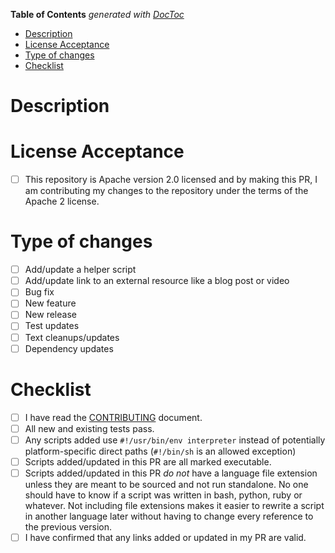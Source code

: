<!-- START doctoc generated TOC please keep comment here to allow auto update -->
<!-- DON'T EDIT THIS SECTION, INSTEAD RE-RUN doctoc TO UPDATE -->
**Table of Contents**  *generated with [DocToc](https://github.com/thlorenz/doctoc)*

- [Description](#description)
- [License Acceptance](#license-acceptance)
- [Type of changes](#type-of-changes)
- [Checklist](#checklist)

<!-- END doctoc generated TOC please keep comment here to allow auto update -->

<!--- Provide a general summary of your changes in the Title above -->

# Description

<!---
Describe your changes in detail.

If you are adding functionality and not just creating an entrypoint, that
almost certainly belongs in https://github.com/unixorn/ha-mqtt-discoverable instead
-->

# License Acceptance

- [ ] This repository is Apache version 2.0 licensed and by making this PR, I am contributing my changes to the repository under the terms of the Apache 2 license.

# Type of changes

<!--- What types of changes does your submission introduce? Put an `x` in all the boxes that apply: [x] -->

- [ ] Add/update a helper script
- [ ] Add/update link to an external resource like a blog post or video
- [ ] Bug fix
- [ ] New feature
- [ ] New release
- [ ] Test updates
- [ ] Text cleanups/updates
- [ ] Dependency updates

# Checklist

<!--- Go over all the following points, and put an `x` in all the boxes that apply as [x] -->
<!--- If you're unsure about any of these, don't hesitate to ask. I'm happy to help! -->

- [ ] I have read the [CONTRIBUTING](https://github.com/unixorn/ha-mqtt-discovery-cli/blob/main/Contributing.md) document.
- [ ] All new and existing tests pass.
- [ ] Any scripts added use `#!/usr/bin/env interpreter` instead of potentially platform-specific direct paths (`#!/bin/sh` is an allowed exception)
- [ ] Scripts added/updated in this PR are all marked executable.
- [ ] Scripts added/updated in this PR _do not_ have a language file extension unless they are meant to be sourced and not run standalone. No one should have to know if a script was written in bash, python, ruby or whatever. Not including file extensions makes it easier to rewrite a script in another language later without having to change every reference to the previous version.
- [ ] I have confirmed that any links added or updated in my PR are valid.
